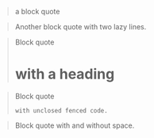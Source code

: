 > a block quote

> Another block quote
with two lazy
lines.

> Block quote
> # with a heading

> Block quote
> ```
> with unclosed fenced code.

>Block
> quote
>with and without
space.
